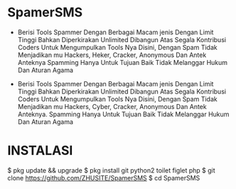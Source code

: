 # SpamerSMS
- Berisi Tools Spammer Dengan Berbagai Macam jenis Dengan Limit Tinggi Bahkan Diperkirakan Unlimited Dibangun Atas Segala Kontribusi Coders Untuk Mengumpulkan Tools Nya Disini, Dengan Spam Tidak Menjadikan mu Hackers, Heker, Cracker, Anonymous Dan Antek Anteknya Spamming Hanya Untuk Tujuan Baik Tidak Melanggar Hukum Dan Aturan Agama

+ Berisi Tools Spammer Dengan Berbagai Macam jenis Dengan Limit Tinggi Bahkan Diperkirakan Unlimited Dibangun Atas Segala Kontribusi Coders Untuk Mengumpulkan Tools Nya Disini, Dengan Spam Tidak Menjadikan mu Hackers, Cyber, Cracker, Anonymous Dan Antek Anteknya. Spamming Hanya Untuk Tujuan Baik Tidak Melanggar Hukum Dan Aturan Agama

# INSTALASI
$ pkg update && upgrade
$ pkg install git python2 toilet figlet php
$ git clone https://github.com/ZHUSITE/SpamerSMS
$ cd SpamerSMS
```
